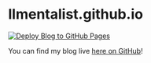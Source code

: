 # llmentalist.github.io

[![Deploy Blog to GitHub Pages](https://github.com/llmentalist/llmentalist.github.io/actions/workflows/npm-publish-github-packages.yml/badge.svg)](https://github.com/llmentalist/llmentalist.github.io/actions/workflows/npm-publish-github-packages.yml)

You can find my blog live [here on GitHub](https://llmentalist.github.io)!

